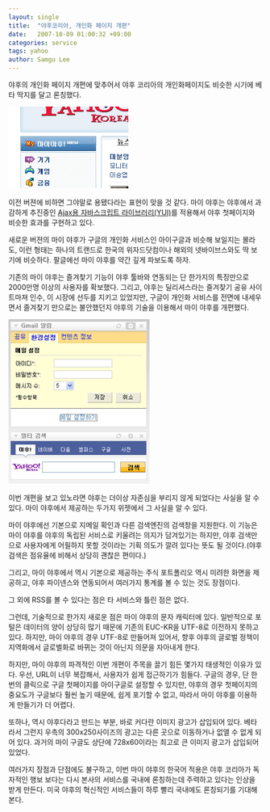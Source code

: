 ```yaml
---
layout: single
title:  "야후코리아, 개인화 페이지 개편"
date:   2007-10-09 01:00:32 +09:00
categories: service
tags: yahoo
author: Samgu Lee
---
```

야후의 개인화 페이지 개편에 맞추어서 야후 코리아의 개인화페이지도 비슷한 시기에 베타 딱지를 달고 론칭했다.

![마이 야후](/assets/my-yahoo.jpg)

이전 버젼에 비하면 그야말로 용됐다라는 표현이 맞을 것 같다. 마이 야후는 야후에서 과감하게 추진중인 [Ajax용 자바스크립트 라이브러리(YUI)](http://developer.yahoo.com/yui/)를 적용해서 야후 첫페이지와 비슷한 효과를 구현하고 있다.

새로운 버젼의 마이 야후가 구글의 개인화 서비스인 아이구글과 비슷해 보일지는 몰라도, 이런 형태는 하나의 트랜드로 한국의 위자드닷컴이나 해외의 넷바이브스와도 딱 보기에 비슷하다. 팔글에선 마이 야후를 약간 깊게 파보도록 하자.

기존의 마이 야후는 즐겨찾기 기능이 야후 툴바와 연동되는 단 한가지의 특징만으로 2000만명 이상의 사용자를 확보했다. 그리고, 야후는 딜리셔스라는 즐겨찾기 공유 사이트마져 인수, 이 시장에 선두를 지키고 있었지만, 구글이 개인화 서비스를 전면에 내세우면서 즐겨찾기 만으로는 불안했던지 야후의 기술을 이용해서 마이 야후를 개편했다.

![마이 야후에 있는 외부 콘텐츠들](/assets/the-other-contents-in-my-ya.jpg)

이번 개편을 보고 있노라면 야후는 더이상 자존심을 부리지 않게 되었다는 사실을 알 수 있다. 마이 야후에서 제공하는 두가지 위젯에서 그 사실을 알 수 있다.

마이 야후에선 기본으로 지메일 확인과 다른 검색엔진의 검색창을 지원한다. 이 기능은 마이 야후를 야후의 독립된 서비스로 키울려는 의지가 담겨있기는 하지만, 야후 검색만으로 사용자에게 어필하지 못할 것이라는 기획 의도가 깔려 있다는 뜻도 될 것이다.(야후 검색은 점유율에 비해서 상당히 괜찮은 편이다.)

그리고, 마이 야후에서 역시 기본으로 제공하는 주식 포트폴리오 역시 미려한 화면을 제공하고, 야후 파이넨스와 연동되어서 여러가지 통계를 볼 수 있는 것도 장점이다.

그 외에 RSS를 볼 수 있다는 점은 타 서비스와 틀린 점은 없다.

그런데, 기술적으로 한가지 새로운 점은 마이 야후의 문자 캐릭터에 있다. 일반적으로 포털은 데이터의 양이 상당히 많기 때문에 기존의 EUC-KR을 UTF-8로 이전하지 못하고 있다. 하지만, 마이 야후의 경우 UTF-8로 만들어져 있어서, 향후 야후의 글로벌 정책이 지역화에서 글로벌화로 바뀌는 것이 아닌지 의문을 자아내게 한다.

하지만, 마이 야후의 파격적인 이번 개편이 주목을 끌기 힘든 몇가지 태생적인 이유가 있다. 우선, URL이 너무 복잡해서, 사용자가 쉽게 접근하기가 힘들다. 구글의 경우, 단 한번의 클릭으로 구글 첫페이지를 아이구글로 설정할 수 있지만, 야후의 경우 첫페이지의 중요도가 구글보다 훨씬 높기 때문에, 쉽게 포기할 수 없고, 따라서 마이 야후를 이용하게 만들기가 더 어렵다.

또하나, 역시 야후다라고 만드는 부분, 바로 커다란 이미지 광고가 삽입되어 있다. 베타라서 그런지 우측의 300x250사이즈의 광고는 다른 곳으로 이동하거나 없앨 수 없게 되어 있다. 과거의 마이 구글도 상단에 728x60이라는 최고로 큰 이미지 광고가 삽입되어 있었다.

여러가지 장점과 단점에도 불구하고, 이번 마이 야후의 한국어 적용은 야후 코리아가 독자적인 행보 보다는 다시 본사의 서비스를 국내에 론칭하는데 주력하고 있다는 인상을 받게 만든다. 미국 야후의 혁신적인 서비스들이 하루 빨리 국내에도 론칭되기를 기대해 본다.
